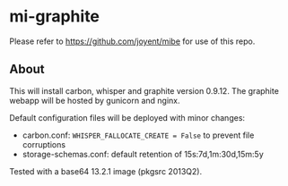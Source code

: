 # mi-graphite

Please refer to <https://github.com/joyent/mibe> for use of this repo.

## About

This will install carbon, whisper and graphite version 0.9.12.
The graphite webapp will be hosted by gunicorn and nginx.

Default configuration files will be deployed with minor changes:

- carbon.conf: <code>WHISPER_FALLOCATE_CREATE = False</code> to prevent file corruptions
- storage-schemas.conf: default retention of 15s:7d,1m:30d,15m:5y

Tested with a base64 13.2.1 image (pkgsrc 2013Q2).